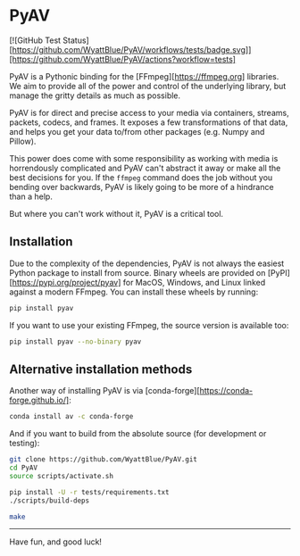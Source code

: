 # PyAV

[![GitHub Test Status][https://github.com/WyattBlue/PyAV/workflows/tests/badge.svg]][https://github.com/WyattBlue/PyAV/actions?workflow=tests]

PyAV is a Pythonic binding for the [FFmpeg][https://ffmpeg.org] libraries. We aim to provide all of the power and control of the underlying library, but manage the gritty details as much as possible.

PyAV is for direct and precise access to your media via containers, streams, packets, codecs, and frames. It exposes a few transformations of that data, and helps you get your data to/from other packages (e.g. Numpy and Pillow).

This power does come with some responsibility as working with media is horrendously complicated and PyAV can't abstract it away or make all the best decisions for you. If the `ffmpeg` command does the job without you bending over backwards, PyAV is likely going to be more of a hindrance than a help.

But where you can't work without it, PyAV is a critical tool.


## Installation
Due to the complexity of the dependencies, PyAV is not always the easiest Python package to install from source. Binary wheels are provided on [PyPI][https://pypi.org/project/pyav] for  MacOS, Windows, and Linux linked against a modern FFmpeg. You can install these wheels by running:

```bash
pip install pyav
```

If you want to use your existing FFmpeg, the source version is available too:

```bash
pip install pyav --no-binary pyav
```

## Alternative installation methods

Another way of installing PyAV is via [conda-forge][https://conda-forge.github.io/]:

```bash
conda install av -c conda-forge
```

And if you want to build from the absolute source (for development or testing):

```bash
git clone https://github.com/WyattBlue/PyAV.git
cd PyAV
source scripts/activate.sh

pip install -U -r tests/requirements.txt
./scripts/build-deps

make
```

---

Have fun, and good luck!
